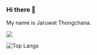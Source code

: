 ### Hi there 👋

My name is Jaruwat Thongchana.  

![](https://media1.tenor.com/images/00c748542b64cc4fb7042016d30127a9/tenor.gif?itemid=21591225)  

![Top Langs](https://github-readme-stats.vercel.app/api/top-langs/?username=RNCAT&layout=compact&theme=dark)  

